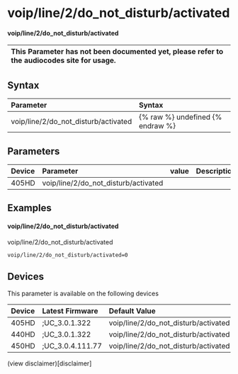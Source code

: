﻿---
description: voip/line/2/do_not_disturb/activated
search:
    keywords: ['voip','line','2','do_not_disturb','activated']
---

# voip/line/2/do_not_disturb/activated

#### voip/line/2/do_not_disturb/activated


| This Parameter has not been documented yet, please refer to the audiocodes site for usage.  |
| :--- |

## Syntax
| Parameter | Syntax |
| :--- | :--- |
|voip/line/2/do_not_disturb/activated | {% raw %} undefined {% endraw %} |

## Parameters
|Device|Parameter|value|Description|
|:---|:---|:---|:---|
| 405HD | voip/line/2/do_not_disturb/activated |  |  |

## Examples
#### voip/line/2/do_not_disturb/activated

voip/line/2/do_not_disturb/activated

```
voip/line/2/do_not_disturb/activated=0
```

## Devices
This parameter is available on the following devices

| Device | Latest Firmware | Default Value |
|:---|:---|:---|
| 405HD | ;UC_3.0.1.322 | voip/line/2/do_not_disturb/activated=0 
| 440HD | ;UC_3.0.1.322 | voip/line/2/do_not_disturb/activated=0 
| 450HD | ;UC_3.0.4.111.77 | voip/line/2/do_not_disturb/activated=0 

(view disclaimer)[disclaimer]
